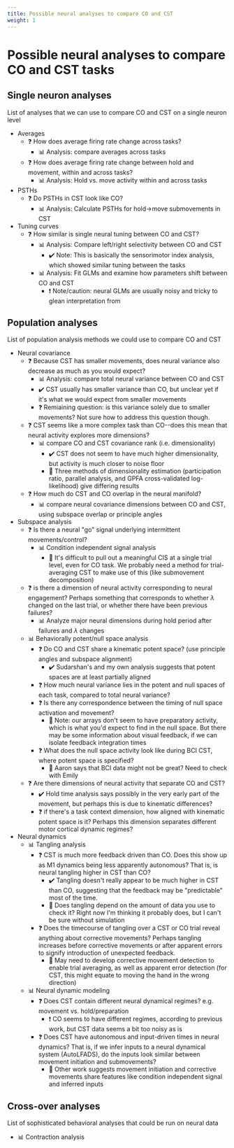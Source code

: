 ```yaml
---
title: Possible neural analyses to compare CO and CST
weight: 1
---
```

# Possible neural analyses to compare CO and CST tasks

## Single neuron analyses

List of analyses that we can use to compare CO and CST on a single neuron level

- Averages
    - :question: How does average firing rate change across tasks?
        - :bar_chart: Analysis: compare averages across tasks
    - :question: How does average firing rate change between hold and movement, within and across tasks?
        - :bar_chart: Analysis: Hold vs. move activity within and across tasks
- PSTHs
    - :question: Do PSTHs in CST look like CO?
        - :bar_chart: Analysis: Calculate PSTHs for hold->move submovements in CST
- Tuning curves
    - :question: How similar is single neural tuning between CO and CST?
        - :bar_chart: Analysis: Compare left/right selectivity between CO and CST
            - :heavy_check_mark: Note: This is basically the sensorimotor index analysis, which showed similar tuning between the tasks
        - :bar_chart: Analysis: Fit GLMs and examine how parameters shift between CO and CST
            - :exclamation: Note/caution: neural GLMs are usually noisy and tricky to glean interpretation from

## Population analyses

List of population analysis methods we could use to compare CO and CST

- Neural covariance
    - :question: Because CST has smaller movements, does neural variance also decrease as much as you would expect?
        - :bar_chart: Analysis: compare total neural variance between CO and CST
        - :heavy_check_mark: CST usually has smaller variance than CO, but unclear yet if it's what we would expect from smaller movements
        - :question: Remiaining question: is this variance solely due to smaller movements? Not sure how to address this question though.
    - :question: CST seems like a more complex task than CO--does this mean that neural activity explores more dimensions?
        - :bar_chart: compare CO and CST covariance rank (i.e. dimensionality)
            - :heavy_check_mark: CST does not seem to have much higher dimensionality, but activity is much closer to noise floor
            - :speech_balloon: Three methods of dimensionality estimation (participation ratio, parallel analysis, and GPFA cross-validated log-likelihood) give differing results
    - :question: How much do CST and CO overlap in the neural manifold?
        - :bar_chart: compare neural covariance dimensions between CO and CST, using subspace overlap or principle angles
- Subspace analysis
    - :question: Is there a neural "go" signal underlying intermittent movements/control?
        - :bar_chart: Condition independent signal analysis
            - :speech_balloon: It's difficult to pull out a meaningful CIS at a single trial level, even for CO task. We probably need a method for trial-averaging CST to make use of this (like submovement decomposition)
    - :question: is there a dimension of neural activity corresponding to neural engagement? Perhaps something that corresponds to whether $\lambda$ changed on the last trial, or whether there have been previous failures?
        - :bar_chart: Analyze major neural dimensions during hold period after failures and $\lambda$ changes
    - :bar_chart: Behaviorally potent/null space analysis
        - :question: Do CO and CST share a kinematic potent space? (use principle angles and subspace alignment)
            - :heavy_check_mark: Sudarshan's and my own analysis suggests that potent spaces are at least partially aligned
        - :question: How much neural variance lies in the potent and null spaces of each task, compared to total neural variance?
        - :question: Is there any correspondence between the timing of null space activation and movement?
            - :speech_balloon: Note: our arrays don't seem to have preparatory activity, which is what you'd expect to find in the null space. But there may be some information about visual feedback, if we can isolate feedback integration times
        - :question: What does the null space activity look like during BCI CST, where potent space is specified?
            - :speech_balloon: Aaron says that BCI data might not be great? Need to check with Emily
    - :question: Are there dimensions of neural activity that separate CO and CST?
        - :heavy_check_mark: Hold time analysis says possibly in the very early part of the movement, but perhaps this is due to kinematic differences?
        - :question: if there's a task context dimension, how aligned with kinematic potent space is it? Perhaps this dimension separates different motor cortical dynamic regimes?
- Neural dynamics
    - :bar_chart: Tangling analysis
        - :question: CST is much more feedback driven than CO. Does this show up as M1 dynamics being less apparently autonomous? That is, is neural tangling higher in CST than CO?
            - :heavy_check_mark: Tangling doesn't really appear to be much higher in CST than CO, suggesting that the feedback may be "predictable" most of the time. 
            - :speech_balloon: Does tangling depend on the amount of data you use to check it? Right now I'm thinking it probably does, but I can't be sure without simulation
        - :question: Does the timecourse of tangling over a CST or CO trial reveal anything about corrective movements? Perhaps tangling increases before corrective movements or after apparent errors to signify introduction of unexpected feedback.
            - :speech_balloon: May need to develop corrective movement detection to enable trial averaging, as well as apparent error detection (for CST, this might equate to moving the hand in the wrong direction)
    - :bar_chart: Neural dynamic modeling
        - :question: Does CST contain different neural dynamical regimes? e.g. movement vs. hold/preparation
            - :exclamation: CO seems to have different regimes, according to previous work, but CST data seems a bit too noisy as is
        - :question: Does CST have autonomous and input-driven times in neural dynamics? That is, if we infer inputs to a neural dynamical system (AutoLFADS), do the inputs look similar between movement initiation and submovements?
            - :speech_balloon: Other work suggests movement initiation and corrective movements share features like condition independent signal and inferred inputs

## Cross-over analyses

List of sophisticated behavioral analyses that could be run on neural data

- :bar_chart: Contraction analysis